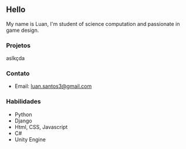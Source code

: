 ## Hello

My name is Luan, I'm student of science computation and passionate in game design.


### Projetos
aslkçda




### Contato

- Email: luan.santos3@gmail.com

### Habilidades

- Python
- Django
- Html, CSS, Javascript
- C#
- Unity Engine
